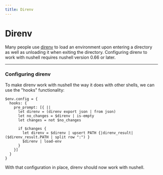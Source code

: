 ```yaml
---
title: Direnv
---
```


# Direnv

Many people use [direnv](https://direnv.net) to load an environment upon entering a directory as well as unloading it when exiting the directory.
Configuring direnv to work with nushell requires nushell version 0.66 or later.

---

### Configuring direnv

To make direnv work with nushell the way it does with other shells, we can use the "hooks" functionality:

```shell
$env.config = {
  hooks: {
    pre_prompt: [{ ||
      let direnv = (direnv export json | from json)
      let no_changes = $direnv | is-empty
      let changes = not $no_changes

      if $changes {
        let direnv = $direnv | upsert PATH {|direnv_result| ($direnv_result.PATH | split row ":") }
        $direnv | load-env
      }
    }]
  }
}
```

With that configuration in place, direnv should now work with nushell.
